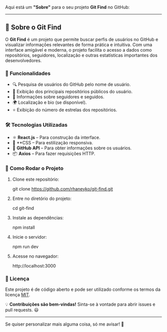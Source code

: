 Aqui está um **"Sobre"** para o seu projeto **Git Find** no GitHub:

---

## 📌 Sobre o Git Find

O **Git Find** é um projeto que permite buscar perfis de usuários no GitHub e visualizar informações relevantes de forma prática e intuitiva. Com uma interface amigável e moderna, o projeto facilita o acesso a dados como repositórios, seguidores, localização e outras estatísticas importantes dos desenvolvedores.

### 🎯 **Funcionalidades**
- 🔍 Pesquisa de usuários do GitHub pelo nome de usuário.  
- 📂 Exibição dos principais repositórios públicos do usuário.  
- 👥 Informações sobre seguidores e seguidos.  
- 🌍 Localização e bio (se disponível).  
- ⭐ Exibição do número de estrelas dos repositórios.  

### 🛠️ **Tecnologias Utilizadas**
- ⚛️ **React.js** – Para construção da interface.  
- 🎨 **CSS – Para estilização responsiva.  
- 🔗 **GitHub API** – Para obter informações sobre os usuários.  
- 📦 **Axios** – Para fazer requisições HTTP.  

### 🚀 **Como Rodar o Projeto**
1. Clone este repositório:
   
   git clone https://github.com/rhaneyko/git-find.git
   
2. Entre no diretório do projeto:
   
   cd git-find
   
3. Instale as dependências:
   
   npm install
   
4. Inicie o servidor:
   
   npm run dev
   
5. Acesse no navegador:  
   
   http://localhost:3000
   

### 📄 **Licença**
Este projeto é de código aberto e pode ser utilizado conforme os termos da licença [MIT](./LICENSE).

💡 **Contribuições são bem-vindas!** Sinta-se à vontade para abrir issues e pull requests. 😃

---

Se quiser personalizar mais alguma coisa, só me avisar! 🚀